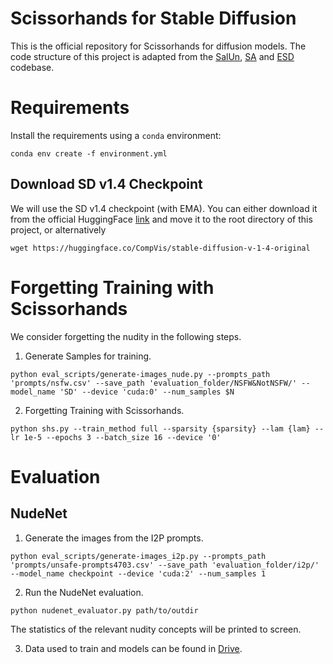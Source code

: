 # Scissorhands for Stable Diffusion
This is the official repository for Scissorhands for diffusion models. The code structure of this project is adapted from the [SalUn](https://github.com/OPTML-Group/Unlearn-Saliency/tree/master/SD), [SA](https://github.com/clear-nus/selective-amnesia/tree/main/sd) and [ESD](https://github.com/rohitgandikota/erasing/tree/main) codebase.

# Requirements
Install the requirements using a `conda` environment:
```
conda env create -f environment.yml
```

## Download SD v1.4 Checkpoint
We will use the SD v1.4 checkpoint (with EMA). You can either download it from the official HuggingFace [link](https://huggingface.co/CompVis/stable-diffusion-v-1-4-original) and move it to the root directory of this project, or alternatively
```
wget https://huggingface.co/CompVis/stable-diffusion-v-1-4-original
```

# Forgetting Training with Scissorhands
We consider forgetting the nudity in the following steps.

1. Generate Samples for training.

```
python eval_scripts/generate-images_nude.py --prompts_path 'prompts/nsfw.csv' --save_path 'evaluation_folder/NSFW&NotNSFW/' --model_name 'SD' --device 'cuda:0' --num_samples $N
```

2. Forgetting Training with Scissorhands.

```
python shs.py --train_method full --sparsity {sparsity} --lam {lam} --lr 1e-5 --epochs 3 --batch_size 16 --device '0'
```


# Evaluation

## NudeNet

1. Generate the images from the I2P prompts.
   
```
python eval_scripts/generate-images_i2p.py --prompts_path 'prompts/unsafe-prompts4703.csv' --save_path 'evaluation_folder/i2p/' --model_name checkpoint --device 'cuda:2' --num_samples 1
```

2. Run the NudeNet evaluation.

```
python nudenet_evaluator.py path/to/outdir
```

The statistics of the relevant nudity concepts will be printed to screen.

3. Data used to train and models can be found in [Drive](https://drive.google.com/drive/folders/1wJ2IRNL_IutSoOQ-YD9lqem64NpFYE1h).
